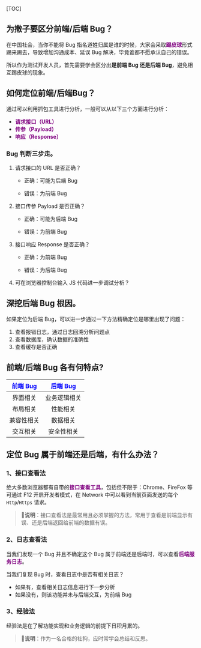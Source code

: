 <!-- @title: 【Test】如何判断一个 Bug 属于前端还是后端？ -->
<!-- @date: 2021-12-22 10:37:29 -->
<!-- @author: Zhang Jinbao -->
<!-- Table of Content -->

[TOC]

## 为撒子要区分前端/后端 Bug？

在中国社会，当你不能将 Bug 指名道姓归属是谁的时候，大家会采取<font color="purple">**踢皮球**</font>形式踢来踢去，导致增加沟通成本、延误 Bug 解决，毕竟谁都不愿承认自己的错误。

所以作为测试开发人员，首先需要学会区分出**是前端 Bug 还是后端 Bug**，避免相互踢皮球的现象。



## 如何定位前端/后端Bug？

通过可以利用抓包工具进行分析，一般可以从以下三个方面进行分析：

- <font color="purple">**请求接口（URL）**</font>
- <font color="purple">**传参（Payload）**</font>
- <font color="purple">**响应（Response）**</font>



### Bug 判断三步走。

1. 请求接口的 URL 是否正确？

   - 正确：可能为后端 Bug

   - 错误：为前端 Bug

2. 接口传参 Payload 是否正确？

   - 正确：可能为后端 Bug

   - 错误：为前端 Bug

3. 接口响应 Response 是否正确？

   - 正确：为前端 Bug

   - 错误：为后端 Bug

4. 可在浏览器控制台输入 JS 代码进一步调试分析？



## 深挖后端 Bug 根因。

如果定位为后端 Bug，可以进一步通过一下方法精确定位是哪里出现了问题：

1. 查看报错日志，通过日志回溯分析问题点
2. 查看数据库，确认数据的准确性
3. 查看缓存是否正确



## 前端/后端 Bug 各有何特点?

| <font color="blue">前端 Bug</font> | <font color="blue">后端 Bug</font> |
| :--------------------------------: | :--------------------------------: |
|              界面相关              |            业务逻辑相关            |
|              布局相关              |              性能相关              |
|             兼容性相关             |              数据相关              |
|              交互相关              |             安全性相关             |



## 定位 Bug 属于前端还是后端，有什么办法？

### 1、接口查看法

绝大多数浏览器都有自带的<font color="purple">**接口查看工具**</font>，包括但不限于：Chrome、FireFox 等可通过 F12 开启开发者模式，在 Network 中可以看到当前页面发送的每个 `Http`/`Https` 请求。

> **💬说明**：接口查看法是最常用且必须掌握的方法，常用于查看是前端显示有误、还是后端返回给前端的数据有误。



### 2、日志查看法

当我们发现一个 Bug 并且不确定这个 Bug 属于前端还是后端时，可以查看<font color="purple">**后端服务日志**</font>。

当我们复现 Bug 时，查看日志中是否有相关日志？

- 如果有，查看相关日志信息进行下一步分析
- 如果没有，则该功能并未与后端交互，为前端 Bug



### 3、经验法

经验法是在了解功能实现和业务逻辑的前提下日积月累的。

> **💬说明**：作为一名合格的社狗，应时常学会总结和反思。